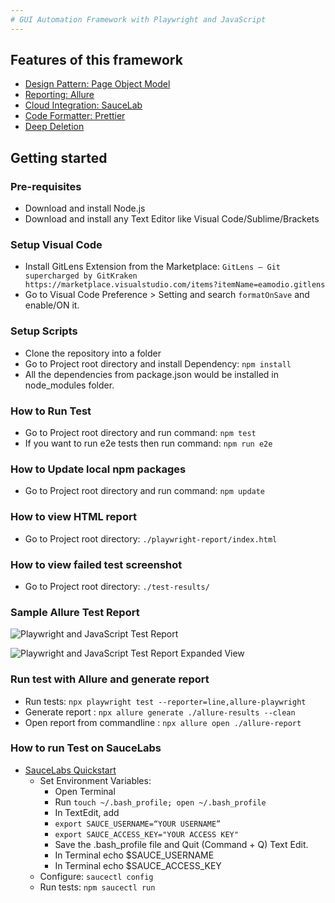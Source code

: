 ```yaml
---
# GUI Automation Framework with Playwright and JavaScript
---
```


## Features of this framework
* [Design Pattern: Page Object Model](https://playwright.dev/docs/test-pom)
* [Reporting: Allure](https://www.npmjs.com/package/allure-playwright)
* [Cloud Integration: SauceLab](https://saucelabs.com/)
* [Code Formatter: Prettier](https://prettier.io/)
* [Deep Deletion](https://www.npmjs.com/package/rimraf)

## Getting started

### Pre-requisites
* Download and install Node.js
* Download and install any Text Editor like Visual Code/Sublime/Brackets

### Setup Visual Code
* Install GitLens Extension from the Marketplace: `GitLens — Git supercharged by GitKraken https://marketplace.visualstudio.com/items?itemName=eamodio.gitlens`
* Go to Visual Code Preference > Setting and search `formatOnSave` and enable/ON it.

### Setup Scripts 
* Clone the repository into a folder
* Go to Project root directory and install Dependency: `npm install`
* All the dependencies from package.json would be installed in node_modules folder.



### How to Run Test
* Go to Project root directory and run command: `npm test`
* If you want to run e2e tests then run command: `npm run e2e`

### How to Update local npm packages
* Go to Project root directory and run command: `npm update`

### How to view HTML report
* Go to Project root directory: `./playwright-report/index.html`

### How to view failed test screenshot
* Go to Project root directory: `./test-results/`

### Sample Allure Test Report
![Playwright and JavaScript Test Report](./assets/test-report.png?raw=true "Playwright and JavaScript Test Report")

![Playwright and JavaScript Test Report Expanded View](./assets/test-report-expanded-view.png?raw=true "Playwright and JavaScript Test Report Expanded View")

### Run test with Allure and generate report
* Run tests: `npx playwright test --reporter=line,allure-playwright`
* Generate report : `npx allure generate ./allure-results --clean`
* Open report from commandline : `npx allure open ./allure-report`

### How to run Test on SauceLabs
* [SauceLabs Quickstart](https://docs.saucelabs.com/web-apps/automated-testing/playwright/quickstart/)
    * Set Environment Variables:
        * Open Terminal
        * Run `touch ~/.bash_profile; open ~/.bash_profile`
        * In TextEdit, add
        * `export SAUCE_USERNAME=“YOUR USERNAME”`
        * `export SAUCE_ACCESS_KEY="YOUR ACCESS KEY"`
        * Save the .bash_profile file and Quit (Command + Q) Text Edit.
        * In Terminal echo $SAUCE_USERNAME
        * In Terminal echo $SAUCE_ACCESS_KEY
    * Configure:
    `saucectl config` 
    * Run tests: `npm saucectl run`
